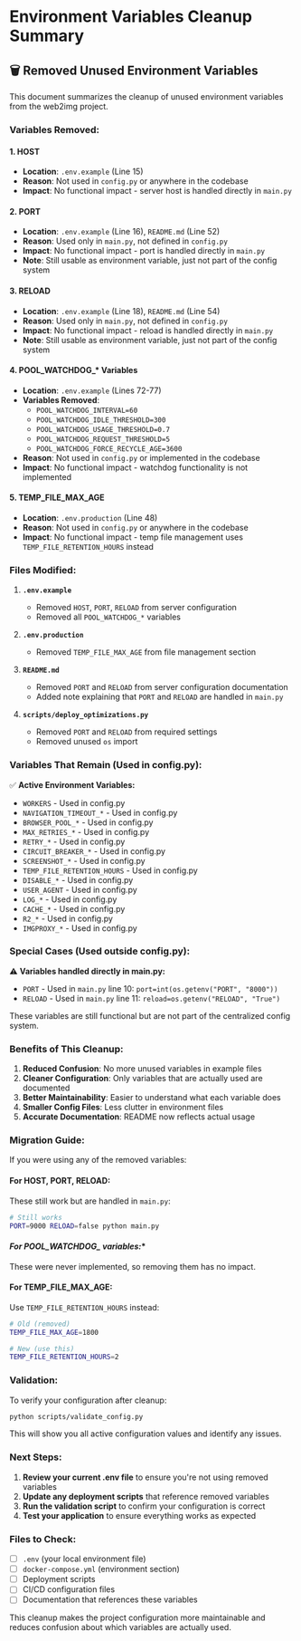 # Environment Variables Cleanup Summary

## 🗑️ Removed Unused Environment Variables

This document summarizes the cleanup of unused environment variables from the web2img project.

### **Variables Removed:**

#### 1. **HOST** 
- **Location**: `.env.example` (Line 15)
- **Reason**: Not used in `config.py` or anywhere in the codebase
- **Impact**: No functional impact - server host is handled directly in `main.py`

#### 2. **PORT**
- **Location**: `.env.example` (Line 16), `README.md` (Line 52)
- **Reason**: Used only in `main.py`, not defined in `config.py`
- **Impact**: No functional impact - port is handled directly in `main.py`
- **Note**: Still usable as environment variable, just not part of the config system

#### 3. **RELOAD**
- **Location**: `.env.example` (Line 18), `README.md` (Line 54)
- **Reason**: Used only in `main.py`, not defined in `config.py`
- **Impact**: No functional impact - reload is handled directly in `main.py`
- **Note**: Still usable as environment variable, just not part of the config system

#### 4. **POOL_WATCHDOG_*** Variables
- **Location**: `.env.example` (Lines 72-77)
- **Variables Removed**:
  - `POOL_WATCHDOG_INTERVAL=60`
  - `POOL_WATCHDOG_IDLE_THRESHOLD=300`
  - `POOL_WATCHDOG_USAGE_THRESHOLD=0.7`
  - `POOL_WATCHDOG_REQUEST_THRESHOLD=5`
  - `POOL_WATCHDOG_FORCE_RECYCLE_AGE=3600`
- **Reason**: Not used in `config.py` or implemented in the codebase
- **Impact**: No functional impact - watchdog functionality is not implemented

#### 5. **TEMP_FILE_MAX_AGE**
- **Location**: `.env.production` (Line 48)
- **Reason**: Not used in `config.py` or anywhere in the codebase
- **Impact**: No functional impact - temp file management uses `TEMP_FILE_RETENTION_HOURS` instead

### **Files Modified:**

1. **`.env.example`**
   - Removed `HOST`, `PORT`, `RELOAD` from server configuration
   - Removed all `POOL_WATCHDOG_*` variables

2. **`.env.production`**
   - Removed `TEMP_FILE_MAX_AGE` from file management section

3. **`README.md`**
   - Removed `PORT` and `RELOAD` from server configuration documentation
   - Added note explaining that `PORT` and `RELOAD` are handled in `main.py`

4. **`scripts/deploy_optimizations.py`**
   - Removed `PORT` and `RELOAD` from required settings
   - Removed unused `os` import

### **Variables That Remain (Used in config.py):**

✅ **Active Environment Variables:**
- `WORKERS` - Used in config.py
- `NAVIGATION_TIMEOUT_*` - Used in config.py
- `BROWSER_POOL_*` - Used in config.py
- `MAX_RETRIES_*` - Used in config.py
- `RETRY_*` - Used in config.py
- `CIRCUIT_BREAKER_*` - Used in config.py
- `SCREENSHOT_*` - Used in config.py
- `TEMP_FILE_RETENTION_HOURS` - Used in config.py
- `DISABLE_*` - Used in config.py
- `USER_AGENT` - Used in config.py
- `LOG_*` - Used in config.py
- `CACHE_*` - Used in config.py
- `R2_*` - Used in config.py
- `IMGPROXY_*` - Used in config.py

### **Special Cases (Used outside config.py):**

⚠️ **Variables handled directly in main.py:**
- `PORT` - Used in `main.py` line 10: `port=int(os.getenv("PORT", "8000"))`
- `RELOAD` - Used in `main.py` line 11: `reload=os.getenv("RELOAD", "True")`

These variables are still functional but are not part of the centralized config system.

### **Benefits of This Cleanup:**

1. **Reduced Confusion**: No more unused variables in example files
2. **Cleaner Configuration**: Only variables that are actually used are documented
3. **Better Maintainability**: Easier to understand what each variable does
4. **Smaller Config Files**: Less clutter in environment files
5. **Accurate Documentation**: README now reflects actual usage

### **Migration Guide:**

If you were using any of the removed variables:

#### **For HOST, PORT, RELOAD:**
These still work but are handled in `main.py`:
```bash
# Still works
PORT=9000 RELOAD=false python main.py
```

#### **For POOL_WATCHDOG_* variables:**
These were never implemented, so removing them has no impact.

#### **For TEMP_FILE_MAX_AGE:**
Use `TEMP_FILE_RETENTION_HOURS` instead:
```bash
# Old (removed)
TEMP_FILE_MAX_AGE=1800

# New (use this)
TEMP_FILE_RETENTION_HOURS=2
```

### **Validation:**

To verify your configuration after cleanup:
```bash
python scripts/validate_config.py
```

This will show you all active configuration values and identify any issues.

### **Next Steps:**

1. **Review your current .env file** to ensure you're not using removed variables
2. **Update any deployment scripts** that reference removed variables
3. **Run the validation script** to confirm your configuration is correct
4. **Test your application** to ensure everything works as expected

### **Files to Check:**

- [ ] `.env` (your local environment file)
- [ ] `docker-compose.yml` (environment section)
- [ ] Deployment scripts
- [ ] CI/CD configuration files
- [ ] Documentation that references these variables

This cleanup makes the project configuration more maintainable and reduces confusion about which variables are actually used.
